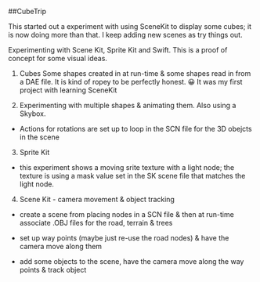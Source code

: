 ##CubeTrip

This started out a experiment with using SceneKit to display some cubes; it is now doing more than that.  I keep adding new scenes as try things out.

Experimenting with Scene Kit, Sprite Kit and Swift. This is a proof of concept for some visual ideas.

1) Cubes 
Some shapes created in at run-time & some shapes read in from a DAE file.  It is kind of ropey to be perfectly honest.  😀  It was my first project with learning SceneKit

2) Experimenting with multiple shapes & animating them.  Also using a Skybox.

* Actions for rotations are set up to loop in the SCN file for the 3D obejcts in the scene


3) Sprite Kit 

* this experiment shows a moving srite texture with a light node; the texture is using a mask value set in the SK scene file that matches the light node.

4) Scene Kit - camera movement & object tracking

* create a scene from placing nodes in a SCN file & then at run-time associate
.OBJ files for the road, terrain & trees

* set up way points (maybe just re-use the road nodes) & have the camera move along them

* add some objects to the scene, have the camera move along the way points & track object
